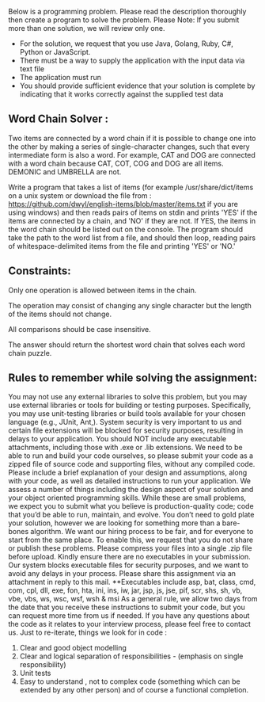 Below is a programming problem. Please read the description thoroughly then create a program to solve the problem. Please Note: If you submit more than one solution, we will review only one.
- For the solution, we request that you use Java, Golang, Ruby, C#, Python or JavaScript.
- There must be a way to supply the application with the input data via text file
- The application must run
- You should provide sufficient evidence that your solution is complete by indicating that it works correctly against the supplied test data 

## Word Chain Solver :
Two items are connected by a word chain if it is possible to change one into the other by making a series of single-character changes, such that every intermediate form is also a word. For example, CAT and DOG are connected with a word chain because CAT, COT, COG and DOG are all items. DEMONIC and UMBRELLA are not. 

Write a program that takes a list of items (for example /usr/share/dict/items on a unix system or download the file from : https://github.com/dwyl/english-items/blob/master/items.txt if you are using windows) and then reads pairs of items on stdin and prints 'YES' if the items are connected by a chain, and 'NO' if they are not. If YES, the items in the word chain should be listed out on the console. The program should take the path to the word list from a file, and should then loop, reading pairs of whitespace-delimited items from the file and printing 'YES' or 'NO.' 

## Constraints:
Only one operation is allowed between items in the chain. 

The operation may consist of changing any single character but the length of the items should not change. 

All comparisons should be case insensitive. 

The answer should return the shortest word chain that solves each word chain puzzle. 

## Rules to remember while solving the assignment:
You may not use any external libraries to solve this problem, but you may use external
libraries or tools for building or testing purposes. Specifically, you may use unit-testing
libraries or build tools available for your chosen language (e.g., JUnit, Ant,). System security is very important to us and certain file extensions will be blocked for
security purposes, resulting in delays to your application. You should NOT include any
executable attachments, including those with .exe or .lib extensions. We need to be
able to run and build your code ourselves, so please submit your code as a zipped file of
source code and supporting files, without any compiled code. Please include a brief explanation of your design and assumptions, along with your code, as well as detailed instructions to run your application. We assess a number of things including the design aspect of your solution and your
object oriented programming skills. While these are small problems, we expect you to
submit what you believe is production-quality code; code that you’d be able to run, maintain, and evolve. You don’t need to gold plate your solution, however we are
looking for something more than a bare-bones algorithm. We want our hiring process to be fair, and for everyone to start from the same place. To
enable this, we request that you do not share or publish these problems. Please compress your files into a single .zip file before upload. Kindly ensure there are
no executables in your submission. Our system blocks executable files for security
purposes, and we want to avoid any delays in your process. Please share this assignment via an attachment in reply to this mail.
**Executables include asp, bat, class, cmd, com, cpl, dll, exe, fon, hta, ini, ins, iw, jar,
jsp, js, jse, pif, scr, shs, sh, vb, vbe, vbs, ws, wsc, wsf, wsh & msi
As a general rule, we allow two days from the date that you receive these instructions to
submit your code, but you can request more time from us if needed. If you have any
questions about the code as it relates to your interview process, please feel free to
contact us. Just to re-iterate, things we look for in code :
1. Clear and good object modelling
2. Clear and logical separation of responsibilities - (emphasis on single responsibility)
3. Unit tests
4. Easy to understand , not to complex code (something which can be extended by any
other person) and of course a functional completion.